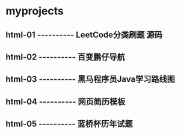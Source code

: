 # myprojects

## html-01  ----------  LeetCode分类刷题 源码
## html-02  ----------  百变鹏仔导航
## html-03  ----------  黑马程序员Java学习路线图
## html-04  ----------  网页简历模板
## html-05  ----------  蓝桥杯历年试题
